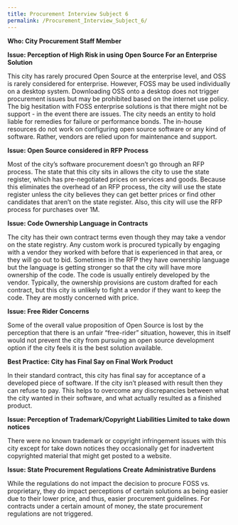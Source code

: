```yaml
---
title: Procurement Interview Subject 6
permalink: /Procurement_Interview_Subject_6/
---
```


**Who: City Procurement Staff Member**

**Issue: Perception of High Risk in using Open Source For an Enterprise Solution**

This city has rarely procured Open Source at the enterprise level, and OSS is rarely considered for enterprise. However, FOSS may be used individually on a desktop system. Downloading OSS onto a desktop does not trigger procurement issues but may be prohibited based on the internet use policy. The big hesitation with FOSS enterprise solutions is that there might not be support - in the event there are issues. The city needs an entity to hold liable for remedies for failure or performance bonds. The in-house resources do not work on configuring open source software or any kind of software. Rather, vendors are relied upon for maintenance and support.

**Issue: Open Source considered in RFP Process**

Most of the city’s software procurement doesn’t go through an RFP process. The state that this city sits in allows the city to use the state register, which has pre-negotiated prices on services and goods. Because this eliminates the overhead of an RFP process, the city will use the state register unless the city believes they can get better prices or find other candidates that aren’t on the state register. Also, this city will use the RFP process for purchases over 1M.

**Issue: Code Ownership Language in Contracts**

The city has their own contract terms even though they may take a vendor on the state registry. Any custom work is procured typically by engaging with a vendor they worked with before that is experienced in that area, or they will go out to bid. Sometimes in the RFP they have ownership language but the language is getting stronger so that the city will have more ownership of the code. The code is usually entirely developed by the vendor. Typically, the ownership provisions are custom drafted for each contract, but this city is unlikely to fight a vendor if they want to keep the code. They are mostly concerned with price.

**Issue: Free Rider Concerns**

Some of the overall value proposition of Open Source is lost by the perception that there is an unfair “free-rider” situation, however, this in itself would not prevent the city from pursuing an open source development option if the city feels it is the best solution available.

**Best Practice: City has Final Say on Final Work Product**

In their standard contract, this city has final say for acceptance of a developed piece of software. If the city isn’t pleased with result then they can refuse to pay. This helps to overcome any discrepancies between what the city wanted in their software, and what actually resulted as a finished product.

**Issue: Perception of Trademark/Copyright Liabilities Limited to take down notices**

There were no known trademark or copyright infringement issues with this city except for take down notices they occasionally get for inadvertent copyrighted material that might get posted to a website.

**Issue: State Procurement Regulations Create Administrative Burdens**

While the regulations do not impact the decision to procure FOSS vs. proprietary, they do impact perceptions of certain solutions as being easier due to their lower price, and thus, easier procurement guidelines. For contracts under a certain amount of money, the state procurement regulations are not triggered.
